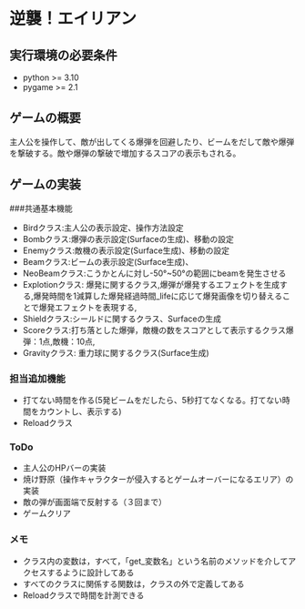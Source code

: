 # 逆襲！エイリアン
## 実行環境の必要条件
* python >= 3.10
* pygame >= 2.1

## ゲームの概要
主人公を操作して、敵が出してくる爆弾を回避したり、ビームをだして敵や爆弾を撃破する。敵や爆弾の撃破で増加するスコアの表示もされる。

## ゲームの実装
###共通基本機能
* Birdクラス:主人公の表示設定、操作方法設定
* Bombクラス:爆弾の表示設定(Surfaceの生成)、移動の設定
* Enemyクラス:敵機の表示設定(Surface生成)、移動の設定
* Beamクラス:ビームの表示設定(Surface生成)、
* NeoBeamクラス:こうかとんに対し-50°~50°の範囲にbeamを発生させる
* Explotionクラス: 爆発に関するクラス,爆弾が爆発するエフェクトを生成する,爆発時間を1減算した爆発経過時間_lifeに応じて爆発画像を切り替えることで爆発エフェクトを表現する,
* Shieldクラス:シールドに関するクラス、Surfaceの生成
* Scoreクラス:打ち落とした爆弾，敵機の数をスコアとして表示するクラス爆弾：1点,敵機：10点,
* Gravityクラス: 重力球に関するクラス(Surface生成)

### 担当追加機能
* 打てない時間を作る(5発ビームをだしたら、5秒打てなくなる。打てない時間をカウントし、表示する)
* Reloadクラス

### ToDo
- 主人公のHPバーの実装
- 焼け野原（操作キャラクターが侵入するとゲームオーバーになるエリア）の実装
- 敵の弾が画面端で反射する（３回まで）
- ゲームクリア
### メモ
* クラス内の変数は，すべて，「get_変数名」という名前のメソッドを介してアクセスするように設計してある
* すべてのクラスに関係する関数は，クラスの外で定義してある
* Reloadクラスで時間を計測できる
